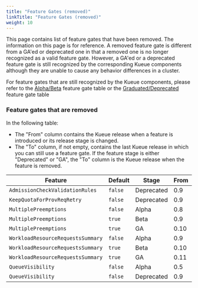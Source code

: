 ```yaml
---
title: "Feature Gates (removed)"
linkTitle: "Feature Gates (removed)"
weight: 10
---
```


This page contains list of feature gates that have been removed. The information on this page is for reference. 
A removed feature gate is different from a GA'ed or deprecated one in that a removed one is no longer recognized 
as a valid feature gate. However, a GA'ed or a deprecated feature gate is still recognized by the corresponding 
Kueue components although they are unable to cause any behavior differences in a cluster.

For feature gates that are still recognized by the Kueue components, please refer to the 
[Alpha/Beta](/docs/installation/#feature-gates-for-alpha-and-beta-features) feature gate table or the 
[Graduated/Deprecated](/docs/installation/#feature-gates-for-graduated-or-deprecated-features) feature gate table

### Feature gates that are removed

In the following table:

- The "From" column contains the Kueue release when a feature is introduced or its release stage is changed.
- The "To" column, if not empty, contains the last Kueue release in which you can still use a feature gate. 
  If the feature stage is either "Deprecated" or "GA", the "To" column is the Kueue release when the feature 
  is removed.

| Feature                           | Default | Stage      | From | To   |
|-----------------------------------|---------|------------|------|------|
| `AdmissionCheckValidationRules`   | `false` | Deprecated | 0.9  | 0.12 |
| `KeepQuotaForProvReqRetry`        | `false` | Deprecated | 0.9  | 0.12 |
| `MultiplePreemptions`             | `false` | Alpha      | 0.8  | 0.8  |
| `MultiplePreemptions`             | `true`  | Beta       | 0.9  | 0.9  |
| `MultiplePreemptions`             | `true`  | GA         | 0.10 | 0.13 |
| `WorkloadResourceRequestsSummary` | `false` | Alpha      | 0.9  | 0.10 |
| `WorkloadResourceRequestsSummary` | `true`  | Beta       | 0.10 | 0.11 |
| `WorkloadResourceRequestsSummary` | `true`  | GA         | 0.11 | 0.13 |
| `QueueVisibility`                 | `false` | Alpha      | 0.5  | 0.9  |
| `QueueVisibility`                 | `false` | Deprecated | 0.9  | 0.14 |